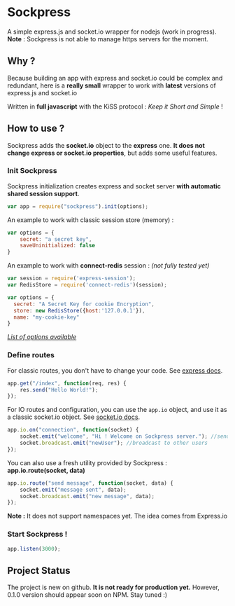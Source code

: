 Sockpress
=========

A simple express.js and socket.io wrapper for nodejs (work in progress).
**Note** : Sockpress is not able to manage https servers for the moment.

Why ?
-----

Because building an app with express and socket.io could be complex and redundant, here is a **really small** wrapper to work with **latest** versions of express.js and socket.io

Written in **full javascript** with the KiSS protocol : *Keep it Short and Simple* !

How to use ?
------------

Sockpress adds the **socket.io** object to the **express** one. **It does not change express or socket.io properties**, but adds some useful features.

### Init Sockpress

Sockpress initialization creates express and socket server **with automatic shared session support**.

```javascript
var app = require("sockpress").init(options);
```

An example to work with classic session store (memory) :

```javascript
var options = {
	secret: "a secret key",
	saveUninitialized: false
}
```

An example to work with **connect-redis** session : *(not fully tested yet)*

```javascript
var session = require('express-session');
var RedisStore = require('connect-redis')(session);

var options = { 
  secret: "A Secret Key for cookie Encryption",
  store: new RedisStore({host:'127.0.0.1'}),
  name: "my-cookie-key"
}
```

*[List of options available](https://github.com/expressjs/session#options)*

### Define routes

For classic routes, you don't have to change your code. See [express docs](http://expressjs.com/4x/api.html).

```javascript
app.get("/index", function(req, res) {
	res.send("Hello World!");
});
```

For IO routes and configuration, you can use the `app.io` object, and use it as a classic socket.io object. See [socket.io docs](http://socket.io/docs/).

```javascript
app.io.on("connection", function(socket) {
	socket.emit("welcome", "Hi ! Welcome on Sockpress server."); //send to the connected socket
	socket.broadcast.emit("newUser"); //broadcast to other users
});
```

You can also use a fresh utility provided by Sockpress : **app.io.route(socket, data)**

```javascript
app.io.route("send message", function(socket, data) {
	socket.emit("message sent", data);
	socket.broadcast.emit("new message", data);
});
```

**Note :** It does not support namespaces yet. The idea comes from Express.io

### Start Sockpress !

```javascript
app.listen(3000);
```

Project Status
--------------

The project is new on github. **It is not ready for production yet.**
However, 0.1.0 version should appear soon on NPM. Stay tuned :)